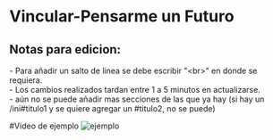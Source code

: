 # Vincular-Pensarme un Futuro

<h2>Notas para edicion:</h2>
- Para añadir un salto de linea se debe escribir "&lt;br&gt;" en donde se requiera.<br>
- Los cambios realizados tardan entre 1 a 5 minutos en actualizarse.<br>
- aún no se puede añadir mas secciones de las que ya hay (si hay un /ini#titulo1 y se quiere agregar un #titulo2, no se puede)

#Video de ejemplo
![ejemplo](https://github.com/user-attachments/assets/8cb546e1-6c3c-43ad-ab92-f9152c96f0c8)
